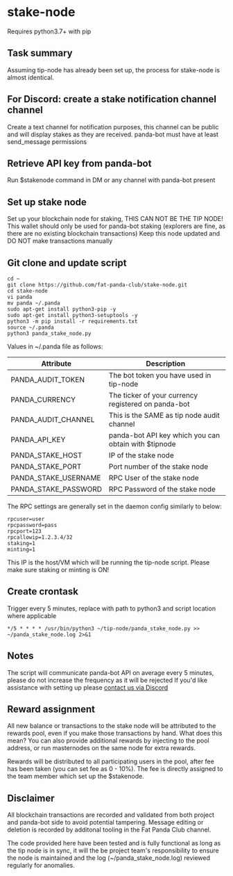 # stake-node

Requires python3.7+ with pip

## Task summary

Assuming tip-node has already been set up, the process for stake-node is almost identical.

## For Discord: create a stake notification channel channel

Create a text channel for notification purposes, this channel can be public and will display stakes as they are received. panda-bot must have at least send_message permissions

## Retrieve API key from panda-bot

Run $stakenode command in DM or any channel with panda-bot present

## Set up stake node 

Set up your blockchain node for staking, THIS CAN NOT BE THE TIP NODE!
This wallet should only be used for panda-bot staking (explorers are fine, as there are no existing blockchain transactions)
Keep this node updated and DO NOT make transactions manually

## Git clone and update script

```
cd ~
git clone https://github.com/fat-panda-club/stake-node.git
cd stake-node
vi panda
mv panda ~/.panda
sudo apt-get install python3-pip -y
sudo apt-get install python3-setuptools -y
python3 -m pip install -r requirements.txt
source ~/.panda
python3 panda_stake_node.py
```

Values in ~/.panda file as follows:

| Attribute  | Description |
| ------------- | ------------- |
| PANDA_AUDIT_TOKEN | The bot token you have used in tip-node
| PANDA_CURRENCY  | The ticker of your currency registered on panda-bot  |
| PANDA_AUDIT_CHANNEL | This is the SAME as tip node audit channel |
| PANDA_API_KEY  | panda-bot API key which you can obtain with $tipnode  |
| PANDA_STAKE_HOST | IP of the stake node |
| PANDA_STAKE_PORT | Port number of the stake node |
| PANDA_STAKE_USERNAME | RPC User of the stake node |
| PANDA_STAKE_PASSWORD | RPC Password of the stake node |


The RPC settings are generally set in the daemon config similarly to below:

```
rpcuser=user
rpcpassword=pass
rpcport=123
rpcallowip=1.2.3.4/32 
staking=1
minting=1
```
This IP is the host/VM which will be running the tip-node script. Please make sure staking or minting is ON!

## Create crontask 

Trigger every 5 minutes, replace with path to python3 and script location where applicable

`*/5 * * * * /usr/bin/python3 ~/tip-node/panda_stake_node.py >> ~/panda_stake_node.log 2>&1`

## Notes

The script will communicate panda-bot API on average every 5 minutes, please do not increase the frequency as it will be rejected
If you'd like assistance with setting up please [contact us via Discord](https://discord.gg/Hs57Jg4) 

## Reward assignment

All new balance or transactions to the stake node will be attributed to the rewards pool, even if you make those transactions by hand.
What does this mean? You can also provide additional rewards by injecting to the pool address, or run masternodes on the same node for extra rewards.

Rewards will be distributed to all participating users in the pool, after fee has been taken (you can set fee as 0 - 10%). The fee is directly assigned to the team member which set up the $stakenode.

## Disclaimer

All blockchain transactions are recorded and validated from both project and panda-bot side to avoid potential tampering. Message editing or deletion is recorded by additonal tooling in the Fat Panda Club channel.

The code provided here have been tested and is fully functional as long as the tip node is in sync, it will the be project team's responsibility to ensure the node is maintained and the log (~/panda_stake_node.log) reviewed regularly for anomalies.


